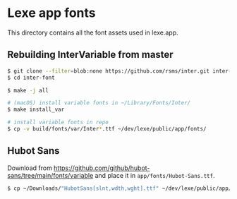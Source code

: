# Lexe app fonts

This directory contains all the font assets used in lexe.app.

## Rebuilding InterVariable from master

```bash
$ git clone --filter=blob:none https://github.com/rsms/inter.git inter-font
$ cd inter-font

$ make -j all

# (macOS) install variable fonts in ~/Library/Fonts/Inter/
$ make install_var

# install variable fonts in repo
$ cp -v build/fonts/var/Inter*.ttf ~/dev/lexe/public/app/fonts/
```

## Hubot Sans

Download from <https://github.com/github/hubot-sans/tree/main/fonts/variable>
and place it in `app/fonts/Hubot-Sans.ttf`.

```bash
$ cp ~/Downloads/"HubotSans[slnt,wdth,wght].ttf" ~/dev/lexe/public/app/fonts/Hubot-Sans.ttf
```
